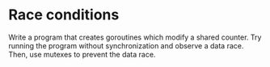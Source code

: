 # Race conditions

Write a program that creates goroutines which modify a shared counter. 
Try running the program without synchronization and observe a data race. 
Then, use mutexes to prevent the data race.